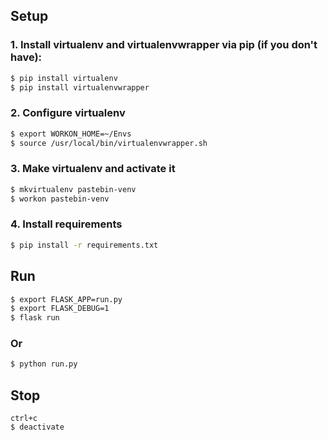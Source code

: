 ## Setup
### 1. Install virtualenv and virtualenvwrapper via pip (if you don't have):
```sh
$ pip install virtualenv
$ pip install virtualenvwrapper
```
### 2. Configure virtualenv
```sh
$ export WORKON_HOME=~/Envs
$ source /usr/local/bin/virtualenvwrapper.sh
```
### 3. Make virtualenv and activate it
```sh
$ mkvirtualenv pastebin-venv
$ workon pastebin-venv
```
### 4. Install requirements
```sh
$ pip install -r requirements.txt
```

## Run

```sh
$ export FLASK_APP=run.py
$ export FLASK_DEBUG=1
$ flask run
```
### Or

```sh
$ python run.py
```

## Stop
```
ctrl+c
$ deactivate
```
